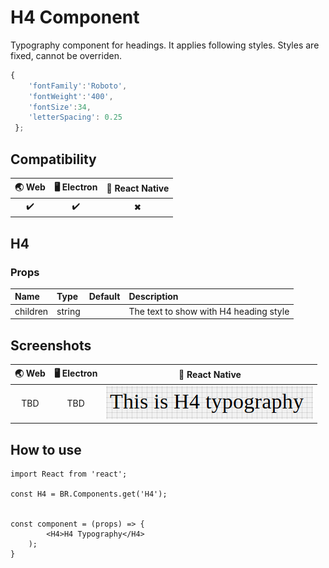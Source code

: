
# H4 Component

Typography component for headings. It applies following styles. Styles are fixed, cannot be overriden.

```javascript
{
    'fontFamily':'Roboto',
    'fontWeight':'400',
    'fontSize':34,
    'letterSpacing': 0.25
 };
```

## Compatibility

| 🌏 Web | 🖥 Electron | 📱 React Native |
| :----: | :---------: | :-------------: |
| ✔️     | ✔️          | ✖               |

## H4

### Props

| Name     | Type   | Default | Description                            |
| :------- | :----- | :------ | :------------------------------------- |
| children | string |         | The text to show with H4 heading style |

## Screenshots

| 🌏 Web | 🖥 Electron | 📱 React Native                       |
| :----: | :---------: | :-----------------------------------: |
| TBD    | TBD         | ![mobile image](./screenshots/H4.png) |

## How to use

```react
import React from 'react';

const H4 = BR.Components.get('H4');


const component = (props) => {
        <H4>H4 Typography</H4>
    );
}

```